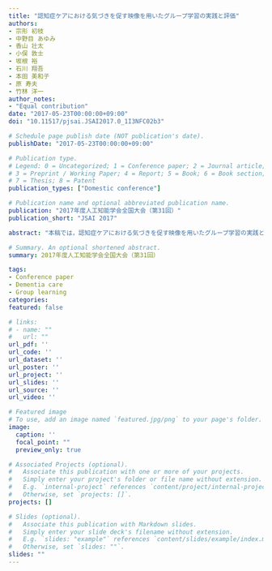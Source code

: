 ```yaml
---
title: "認知症ケアにおける気づきを促す映像を用いたグループ学習の実践と評価"
authors:
- 宗形 初枝
- 中野目 あゆみ
- 香山 壮太
- 小俣 敦士
- 坂根 裕
- 石川 翔吾
- 本田 美和子
- 原 寿夫
- 竹林 洋一
author_notes:
- "Equal contribution"
date: "2017-05-23T00:00:00+09:00"
doi: "10.11517/pjsai.JSAI2017.0_1I3NFC02b3"

# Schedule page publish date (NOT publication's date).
publishDate: "2017-05-23T00:00:00+09:00"

# Publication type.
# Legend: 0 = Uncategorized; 1 = Conference paper; 2 = Journal article;
# 3 = Preprint / Working Paper; 4 = Report; 5 = Book; 6 = Book section;
# 7 = Thesis; 8 = Patent
publication_types: ["Domestic conference"]

# Publication name and optional abbreviated publication name.
publication: "2017年度人工知能学会全国大会（第31回）"
publication_short: "JSAI 2017"

abstract: "本稿では，認知症ケアにおける気づきを促す映像を用いたグループ学習の実践と評価 ついて述べる．ケアの実践映像に対してコメント映像を付与することで，学習者の客観的な振り返りを支援する仕組みを構築した．病院職員９名に対して，それぞれ約１０名によるコメントを付与し，ケアの振り返りを行なった．その結果，映像を用いた振り返りが学習者の気づきを促し，ケア技術の向上が見られた．"

# Summary. An optional shortened abstract.
summary: 2017年度人工知能学会全国大会（第31回）

tags:
- Conference paper
- Dementia care
- Group learning
categories: 
featured: false

# links:
# - name: ""
#   url: ""
url_pdf: ''
url_code: ''
url_dataset: ''
url_poster: ''
url_project: ''
url_slides: ''
url_source: ''
url_video: ''

# Featured image
# To use, add an image named `featured.jpg/png` to your page's folder. 
image:
  caption: ''
  focal_point: ""
  preview_only: true

# Associated Projects (optional).
#   Associate this publication with one or more of your projects.
#   Simply enter your project's folder or file name without extension.
#   E.g. `internal-project` references `content/project/internal-project/index.md`.
#   Otherwise, set `projects: []`.
projects: []

# Slides (optional).
#   Associate this publication with Markdown slides.
#   Simply enter your slide deck's filename without extension.
#   E.g. `slides: "example"` references `content/slides/example/index.md`.
#   Otherwise, set `slides: ""`.
slides: ""
---
```

